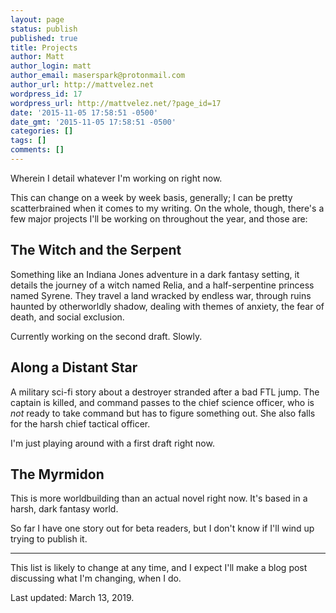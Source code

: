 ```yaml
---
layout: page
status: publish
published: true
title: Projects
author: Matt
author_login: matt
author_email: maserspark@protonmail.com
author_url: http://mattvelez.net
wordpress_id: 17
wordpress_url: http://mattvelez.net/?page_id=17
date: '2015-11-05 17:58:51 -0500'
date_gmt: '2015-11-05 17:58:51 -0500'
categories: []
tags: []
comments: []
---
```

Wherein I detail whatever I'm working on right now.

This can change on a week by week basis, generally; I can be pretty scatterbrained when it comes to my writing. On the whole, though, there's a few major projects I'll be working on throughout the year, and those are:

## The Witch and the Serpent

Something like an Indiana Jones adventure in a dark fantasy setting, it details the journey of a witch named Relia, and a half-serpentine princess named Syrene. They travel a land wracked by endless war, through ruins haunted by otherworldly shadow, dealing with themes of anxiety, the fear of death, and social exclusion.

Currently working on the second draft. Slowly.

## Along a Distant Star

A military sci-fi story about a destroyer stranded after a bad FTL jump. The captain is killed, and command passes to the chief science officer, who is *not* ready to take command but has to figure something out. She also falls for the harsh chief tactical officer.

I'm just playing around with a first draft right now.

## The Myrmidon

This is more worldbuilding than an actual novel right now. It's based in a harsh, dark fantasy world.

So far I have one story out for beta readers, but I don't know if I'll wind up trying to publish it.

* * *

This list is likely to change at any time, and I expect I'll make a blog post discussing what I'm changing, when I do.

Last updated: March 13, 2019.
